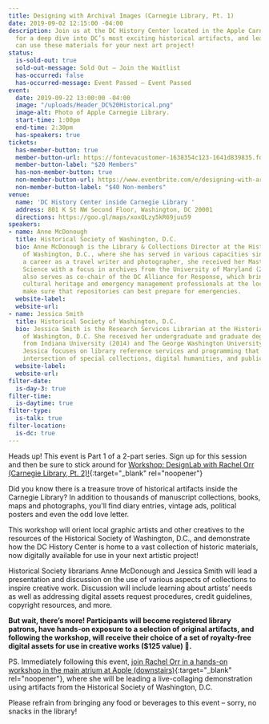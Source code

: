 ```yaml
---
title: Designing with Archival Images (Carnegie Library, Pt. 1)
date: 2019-09-02 12:15:00 -04:00
description: Join us at the DC History Center located in the Apple Carnegie Library
  for a deep dive into DC’s most exciting historical artifacts, and learn how you
  can use these materials for your next art project!
status:
  is-sold-out: true
  sold-out-message: Sold Out — Join the Waitlist
  has-occurred: false
  has-occurred-message: Event Passed — Event Passed
event:
  date: 2019-09-22 13:00:00 -04:00
  image: "/uploads/Header_DC%20Historical.png"
  image-alt: Photo of Apple Carnegie Library.
  start-time: 1:00pm
  end-time: 2:30pm
  has-speakers: true
tickets:
  has-member-button: true
  member-button-url: https://fontevacustomer-1638354c123-1641d839835.force.com/services/oauth2/authorize?client_id=3MVG9nthuDc9owbcOq7_07W.HriOQQPWTbMkrpOla.ajDQlTHf4_uby_mhwylcX.mJBU2O2SppTiZMS0J_HJd&response_type=code&redirect_uri=https://ikit.aiga.org/ikit_national_util/ikit-national-util-sso-redirect/&state=https%3A%2F%2Fdc.aiga.org%2Fevent%2Fdesigning-with-archival-images-carnegie-library-pt-1%2F%3Fredirect_source%3Deventbrite_register
  member-button-label: "$20 Members"
  has-non-member-button: true
  non-member-button-url: https://www.eventbrite.com/e/designing-with-archival-images-carnegie-library-pt-1-tickets-71398720495
  non-member-button-label: "$40 Non-members"
venue:
  name: 'DC History Center inside Carnegie Library '
  address: 801 K St NW Second Floor, Washington, DC 20001
  directions: https://goo.gl/maps/xoxQLzy5kR69juu59
speakers:
- name: Anne McDonough
  title: Historical Society of Washington, D.C.
  bio: Anne McDonough is the Library & Collections Director at the Historical Society
    of Washington, D.C., where she has served in various capacities since 2012. Following
    a career as a travel writer and photographer, she received her Masters in Library
    Science with a focus in archives from the University of Maryland (2009). Anne
    also serves as co-chair of the DC Alliance for Response, which brings together
    cultural heritage and emergency management professionals at the local level to
    make sure that repositories can best prepare for emergencies.
  website-label: 
  website-url: 
- name: Jessica Smith
  title: Historical Society of Washington, D.C.
  bio: Jessica Smith is the Research Services Librarian at the Historical Society
    of Washington, D.C. She received her undergraduate and graduate degrees in Anthropology
    from Indiana University (2014) and The George Washington University (2016), respectively.
    Jessica focuses on library reference services and programming that explore the
    intersection of special collections, digital humanities, and public engagement.
  website-label: 
  website-url: 
filter-date:
  is-day-3: true
filter-time:
  is-daytime: true
filter-type:
  is-talk: true
filter-location:
  is-dc: true
---
```


Heads up! This event is Part 1 of a 2-part series. Sign up for this session and then be sure to stick around for [Workshop: DesignLab with Rachel Orr (Carnegie Library, Pt. 2)!](https://www.dcdesignweek.org/events/workshop-designlab-with-rachel-orr-carnegie-library-pt-2/){:target="\_blank" rel="noopener"}

Did you know there is a treasure trove of historical artifacts inside the Carnegie Library? In addition to thousands of manuscript collections, books, maps and photographs, you'll find diary entries, vintage ads, political posters and even the odd love letter.

This workshop will orient local graphic artists and other creatives to the resources of the Historical Society of Washington, D.C., and demonstrate how the DC History Center is home to a vast collection of historic materials, now digitally available for use in your next artistic project!

Historical Society librarians Anne McDonough and Jessica Smith will lead a presentation and discussion on the use of various aspects of collections to inspire creative work. Discussion will include learning about artists’ needs as well as addressing digital assets request procedures, credit guidelines, copyright resources, and more.

**But wait, there’s more! Participants will become registered library patrons, have hands-on exposure to a selection of original artifacts, and following the workshop, will receive their choice of a set of royalty-free digital assets for use in creative works (\$125 value) 🤑.**

PS. Immediately following this event, [join Rachel Orr in a hands-on workshop in the main atrium at Apple (downstairs)](https://www.dcdesignweek.org/events/workshop-designlab-with-rachel-orr-carnegie-library-pt-2/){:target="\_blank" rel="noopener"}, where she will be leading a live-collaging demonstration using artifacts from the Historical Society of Washington, D.C.

Please refrain from bringing any food or beverages to this event – sorry, no snacks in the library!
